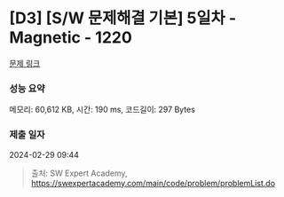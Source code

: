 # [D3] [S/W 문제해결 기본] 5일차 - Magnetic - 1220 

[문제 링크](https://swexpertacademy.com/main/code/problem/problemDetail.do?contestProbId=AV14hwZqABsCFAYD) 

### 성능 요약

메모리: 60,612 KB, 시간: 190 ms, 코드길이: 297 Bytes

### 제출 일자

2024-02-29 09:44



> 출처: SW Expert Academy, https://swexpertacademy.com/main/code/problem/problemList.do